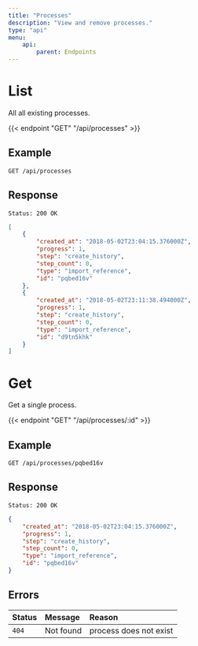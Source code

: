 ```yaml
---
title: "Processes"
description: "View and remove processes."
type: "api"
menu:
    api:
        parent: Endpoints
---
```


# List

All all existing processes.

{{< endpoint "GET" "/api/processes" >}}

## Example

```
GET /api/processes
```

## Response

```
Status: 200 OK
```

```json
[
	{
		"created_at": "2018-05-02T23:04:15.376000Z",
		"progress": 1,
		"step": "create_history",
		"step_count": 0,
		"type": "import_reference",
		"id": "pqbed16v"
	},
	{
		"created_at": "2018-05-02T23:11:38.494000Z",
		"progress": 1,
		"step": "create_history",
		"step_count": 0,
		"type": "import_reference",
		"id": "d9tn5khk"
	}
]
```

# Get

Get a single process.

{{< endpoint "GET" "/api/processes/:id" >}}

## Example

```
GET /api/processes/pqbed16v
```

## Response

```
Status: 200 OK
```

```json
{
	"created_at": "2018-05-02T23:04:15.376000Z",
	"progress": 1,
	"step": "create_history",
	"step_count": 0,
	"type": "import_reference",
	"id": "pqbed16v"
}
```

## Errors

| Status | Message   | Reason                                  |
| :----- | :-------- | :-------------------------------------- |
| `404`  | Not found | process does not exist                  |
